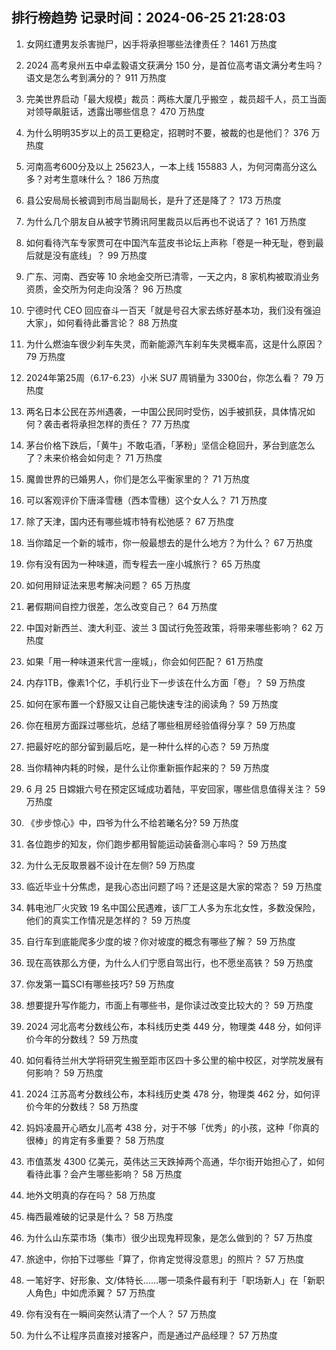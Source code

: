 
## 排行榜趋势 记录时间：2024-06-25 21:28:03
  
  1. 女网红遭男友杀害抛尸，凶手将承担哪些法律责任？ 1461 万热度
    
  2. 2024 高考泉州五中卓孟毅语文获满分 150 分，是首位高考语文满分考生吗？语文是怎么考到满分的？ 911 万热度
    
  3. 完美世界启动「最大规模」裁员：两栋大厦几乎搬空 ，裁员超千人，员工当面对领导飙脏话，透露出哪些信息？ 470 万热度
    
  4. 为什么明明35岁以上的员工更稳定，招聘时不要，被裁的也是他们？ 376 万热度
    
  5. 河南高考600分及以上 25623人，一本上线 155883 人，为何河南高分这么多？对考生意味什么？ 186 万热度
    
  6. 县公安局局长被调到市局当副局长，是升了还是降了？ 173 万热度
    
  7. 为什么几个朋友自从被字节腾讯阿里裁员以后再也不说话了？ 161 万热度
    
  8. 如何看待汽车专家贾可在中国汽车蓝皮书论坛上声称「卷是一种无耻，卷到最后就是没有底线」？ 99 万热度
    
  9. 广东、河南、西安等 10 余地金交所已清零，一天之内，8 家机构被取消业务资质，金交所为何走向没落？ 96 万热度
    
  10. 宁德时代 CEO 回应奋斗一百天「就是号召大家去练好基本功，我们没有强迫大家」，如何看待此番言论？ 88 万热度
    
  11. 为什么燃油车很少刹车失灵，而新能源汽车刹车失灵概率高，这是什么原因？ 79 万热度
    
  12. 2024年第25周（6.17-6.23）小米 SU7 周销量为 3300台，你怎么看？ 79 万热度
    
  13. 两名日本公民在苏州遇袭，一中国公民同时受伤，凶手被抓获，具体情况如何？袭击者将承担怎样的责任？ 77 万热度
    
  14. 茅台价格下跌后，「黄牛」不敢屯酒，「茅粉」坚信企稳回升，茅台到底怎么了？未来价格会如何走？ 71 万热度
    
  15. 魔兽世界的已婚男人，你们是怎么平衡家里的？ 71 万热度
    
  16. 可以客观评价下唐泽雪穗（西本雪穗）这个女人么？ 71 万热度
    
  17. 除了天津，国内还有哪些城市特有松弛感？ 67 万热度
    
  18. 当你踏足一个新的城市，你一般最想去的是什么地方？为什么？ 67 万热度
    
  19. 你有没有因为一种味道，而专程去一座小城旅行？ 65 万热度
    
  20. 如何用辩证法来思考解决问题？ 65 万热度
    
  21. 暑假期间自控力很差，怎么改变自己？ 64 万热度
    
  22. 中国对新西兰、澳大利亚、波兰 3 国试行免签政策，将带来哪些影响？ 62 万热度
    
  23. 如果「用一种味道来代言一座城」，你会如何匹配？ 61 万热度
    
  24. 内存1TB，像素1个亿，手机行业下一步该在什么方面「卷」？ 59 万热度
    
  25. 如何在家布置一个舒服又让自己能快速专注的阅读角？ 59 万热度
    
  26. 你在租房方面踩过哪些坑，总结了哪些租房经验值得分享？ 59 万热度
    
  27. 把最好吃的部分留到最后吃，是一种什么样的心态？ 59 万热度
    
  28. 当你精神内耗的时候，是什么让你重新振作起来的？ 59 万热度
    
  29. 6 月 25 日嫦娥六号在预定区域成功着陆，平安回家，哪些信息值得关注？ 59 万热度
    
  30. 《步步惊心》中，四爷为什么不给若曦名分? 59 万热度
    
  31. 各位跑步的知友，你们跑步都用智能运动装备测心率吗？ 59 万热度
    
  32. 为什么无反取景器不设计在左侧? 59 万热度
    
  33. 临近毕业十分焦虑，是我心态出问题了吗？还是这是大家的常态？ 59 万热度
    
  34. 韩电池厂火灾致 19 名中国公民遇难，该厂工人多为东北女性，多数没保险，他们的真实工作情况是怎样的？ 59 万热度
    
  35. 自行车到底能爬多少度的坡？你对坡度的概念有哪些了解？ 59 万热度
    
  36. 现在高铁那么方便，为什么人们宁愿自驾出行，也不愿坐高铁？ 59 万热度
    
  37. 你发第一篇SCI有哪些技巧? 59 万热度
    
  38. 想要提升写作能力，市面上有哪些书，是你读过改变比较大的？ 59 万热度
    
  39. 2024 河北高考分数线公布，本科线历史类 449 分，物理类 448 分，如何评价今年的分数线？ 59 万热度
    
  40. 如何看待兰州大学将研究生搬至距市区四十多公里的榆中校区，对学院发展有何影响？ 59 万热度
    
  41. 2024 江苏高考分数线公布，本科线历史类 478 分，物理类 462 分，如何评价今年的分数线？ 58 万热度
    
  42. 妈妈凌晨开心晒女儿高考 438 分，对于不够「优秀」的小孩，这种「你真的很棒」的肯定有多重要？ 58 万热度
    
  43. 市值蒸发 4300 亿美元，英伟达三天跌掉两个高通，华尔街开始担心了，如何看待此事？会产生哪些影响？ 58 万热度
    
  44. 地外文明真的存在吗？ 58 万热度
    
  45. 梅西最难破的记录是什么？ 58 万热度
    
  46. 为什么山东菜市场（集市）很少出现鬼秤现象，是怎么做到的？ 57 万热度
    
  47. 旅途中，你拍下过哪些「算了，你肯定觉得没意思」的照片？ 57 万热度
    
  48. 一笔好字、好形象、文/体特长……哪一项条件最有利于「职场新人」在「新职人角色」中如虎添翼？ 57 万热度
    
  49. 你有没有在一瞬间突然认清了一个人？ 57 万热度
    
  50. 为什么不让程序员直接对接客户，而是通过产品经理？ 57 万热度
    